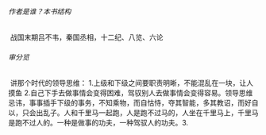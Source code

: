 ######  作者是谁？本书结构

​		战国末期吕不韦，秦国丞相，十二纪、八览、六论

###### 审分览

​		讲那个时代的领导思维：
​				1.上级和下级之间要职责明晰，不能混乱在一块，让人摸鱼
​				2.自己下手去做事情会变得困难，驾驭别人去做事情会变得容易。领导思维忌讳，事事插手下级的事务，不知乘物，而自怙恃，夺其智能，多其教诏，而好自以，只会出乱子。人和千里马一起跑，人是跑不过马的，人坐在千里马上，千里马是跑不过人的。一种是做事的功夫，一种驾驭人的功夫。
​				3.
